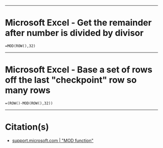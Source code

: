 
***
# Microsoft Excel - Get the remainder after number is divided by divisor

```excel
=MOD(ROW(),32)
```

***
# Microsoft Excel - Base a set of rows off the last "checkpoint" row so many rows

```excel
=(ROW()-MOD(ROW(),32))
```


***
# Citation(s)
- [support.microsoft.com  |  "MOD function"](https://support.microsoft.com/en-us/office/mod-function-9b6cd169-b6ee-406a-a97b-edf2a9dc24f3)
